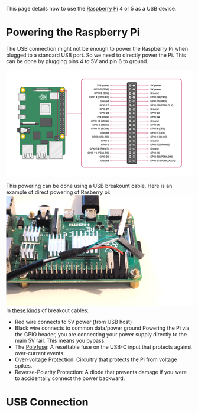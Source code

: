 This page details how to use the [Raspberry Pi](https://www.raspberrypi.com/) 4 or 5 as a USB device.

# Powering the Raspberry Pi

The USB connection might not be enough to power the Raspberry Pi when plugged to a standard USB port. So we need to directly power the Pi. This can be done by plugging pins 4 to 5V and pin 6 to ground.

![Powering the Pi](../img/rpi_gpio.png)

This powering can be done using a USB breakount cable. Here is an example of direct powering of Rasberry pi:
![Powering the Pi](../img/pi_power.jpg)
In [these kinds](https://www.adafruit.com/product/4448) of breakout cables:
- Red wire connects to 5V power (from USB host)
- Black wire connects to common data/power ground
Powering the Pi via the GPIO header, you are connecting your power supply directly to the main 5V rail. This means you bypass:
- The [Polyfuse](https://elinux.org/Polyfuses_explained): A resettable fuse on the USB-C input that protects against over-current events.
- Over-voltage Protection: Circuitry that protects the Pi from voltage spikes.
- Reverse-Polarity Protection: A diode that prevents damage if you were to accidentally connect the power backward.
  
# USB Connection
